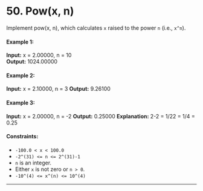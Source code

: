 # 50. Pow(x, n)

Implement pow(x, n), which calculates `x` raised to the power `n` (i.e., `x^n`).

#### Example 1:
**Input:** x = 2.00000, n = 10  
**Output:** 1024.00000

#### Example 2:
**Input:** x = 2.10000, n = 3
**Output:** 9.26100

#### Example 3:
**Input:** x = 2.00000, n = -2
**Output:** 0.25000
**Explanation:** 2-2 = 1/22 = 1/4 = 0.25

#### Constraints:
* `-100.0 < x < 100.0`
*  `-2^(31) <= n <= 2^(31)-1`
* `n` is an integer.
* Either `x` is not zero or `n > 0`.
* `-10^(4) <= x^(n) <= 10^(4)`

---


